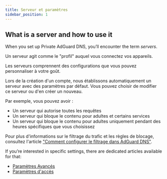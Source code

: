 ```yaml
---
title: Serveur et paramètres
sidebar_position: 1
---
```


## What is a server and how to use it

When you set up Private AdGuard DNS, you’ll encounter the term _servers_.

Un serveur agit comme le "profil" auquel vous connectez vos appareils.

Les serveurs comprennent des configurations que vous pouvez personnaliser à votre goût.

Lors de la création d'un compte, nous établissons automatiquement un serveur avec des paramètres par défaut. Vous pouvez choisir de modifier ce serveur ou d'en créer un nouveau.

Par exemple, vous pouvez avoir :

- Un serveur qui autorise toutes les requêtes
- Un serveur qui bloque le contenu pour adultes et certains services
- Un serveur qui bloque le contenu pour adultes uniquement pendant des heures spécifiques que vous choisissez

Pour plus d'informations sur le filtrage du trafic et les règles de blocage, consultez l'article ["Comment configurer le filtrage dans AdGuard DNS"](/private-dns/setting-up-filtering/blocklists.md).

If you’re interested in specific settings, there are dedicated articles available for that:

- [Paramètres Avancés](/private-dns/server-and-settings/advanced.md)
- [Paramètres d'accès](/private-dns/server-and-settings/access.md)
